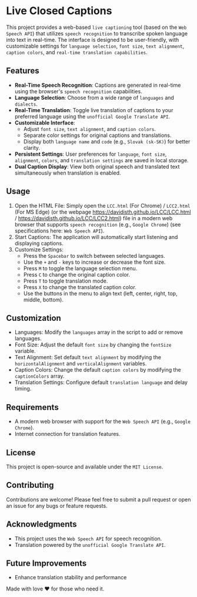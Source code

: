 # Live Closed Captions

This project provides a web-based `live captioning` tool (based on the `Web Speech API`) that utilizes `speech recognition` to transcribe spoken language into text in real-time. The interface is designed to be user-friendly, with customizable settings for `language selection`, `font size`, `text alignment`, `caption colors`, and `real-time translation capabilities`.

## Features
- **Real-Time Speech Recognition**: Captions are generated in real-time using the browser's `speech recognition` capabilities.
- **Language Selection**: Choose from a wide range of `languages` and `dialects`.
- **Real-Time Translation**: Toggle live translation of captions to your preferred language using the `unofficial Google Translate API`.
- **Customizable Interface**: 
  - Adjust `font size`, `text alignment`, and `caption colors`.
  - Separate color settings for original captions and translations.
  - Display both `language name` and `code` (e.g., `Slovak (sk-SK)`) for better clarity.
- **Persistent Settings**: User preferences for `language`, `font size`, `alignment`, `colors`, and `translation settings` are saved in local storage.
- **Dual Caption Display**: View both original speech and translated text simultaneously when translation is enabled.

## Usage
1. Open the HTML File: Simply open the `LCC.html` (For Chrome) / `LCC2.html` (For MS Edge) (or the webpage https://davidisth.github.io/LCC/LCC.html / https://davidisth.github.io/LCC/LCC2.html) file in a modern web browser that supports `speech recognition` (e.g., `Google Chrome`) (see specifications here: `Web Speech API`).
2. Start Captions: The application will automatically start listening and displaying captions.
3. Customize Settings:
   - Press the `Spacebar` to switch between selected languages.
   - Use the `+` and `-` keys to increase or decrease the font size.
   - Press `M` to toggle the language selection menu.
   - Press `C` to change the original caption color.
   - Press `T` to toggle translation mode.
   - Press `X` to change the translated caption color.
   - Use the buttons in the menu to align text (left, center, right, top, middle, bottom).

## Customization
- Languages: Modify the `languages` array in the script to add or remove languages.
- Font Size: Adjust the default `font size` by changing the `fontSize` variable.
- Text Alignment: Set default `text alignment` by modifying the `horizontalAlignment` and `verticalAlignment` variables.
- Caption Colors: Change the default `caption colors` by modifying the `captionColors` array.
- Translation Settings: Configure default `translation language` and delay timing.

## Requirements
- A modern web browser with support for the `Web Speech API` (e.g., `Google Chrome`).
- Internet connection for translation features.

## License
This project is open-source and available under the `MIT License`.

## Contributing
Contributions are welcome! Please feel free to submit a pull request or open an issue for any bugs or feature requests.

## Acknowledgments
- This project uses the `Web Speech API` for speech recognition.
- Translation powered by the `unofficial Google Translate API`.

## Future Improvements
- Enhance translation stability and performance

Made with love ❤️ for those who need it.
